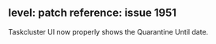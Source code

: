level: patch
reference: issue 1951
---
Taskcluster UI now properly shows the Quarantine Until date.
